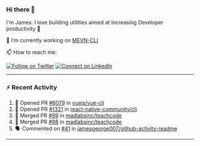 ### Hi there 👋

I'm James. I love building utilities aimed at increasing Developer productivity :raised_hands: 

🔭 I’m currently working on [MEVN-CLI](https://github.com/madlabsinc/mevn-cli)

📫 How to reach me:

[![Follow on Twitter](https://img.shields.io/badge/--twitter?label=Twitter&logo=Twitter&style=social)](https://twitter.com/james_madhacks) [![Connect on LinkedIn](https://img.shields.io/badge/--linkedin?label=LinkedIn&logo=LinkedIn&style=social)](https://www.linkedin.com/in/jamesgeorge007)

---

### :zap: Recent Activity

<!--START_SECTION:activity-->
1. 💪 Opened PR [#6079](https://github.com/vuejs/vue-cli/pull/6079) in [vuejs/vue-cli](https://github.com/vuejs/vue-cli)
2. 💪 Opened PR [#1321](https://github.com/react-native-community/cli/pull/1321) in [react-native-community/cli](https://github.com/react-native-community/cli)
3. 🎉 Merged PR [#99](https://github.com/madlabsinc/teachcode/pull/99) in [madlabsinc/teachcode](https://github.com/madlabsinc/teachcode)
4. 🎉 Merged PR [#98](https://github.com/madlabsinc/teachcode/pull/98) in [madlabsinc/teachcode](https://github.com/madlabsinc/teachcode)
5. 🗣 Commented on [#41](https://github.com/jamesgeorge007/github-activity-readme/issues/41) in [jamesgeorge007/github-activity-readme](https://github.com/jamesgeorge007/github-activity-readme)
<!--END_SECTION:activity-->

---

<!--
**jamesgeorge007/jamesgeorge007** is a ✨ _special_ ✨ repository because its `README.md` (this file) appears on your GitHub profile.

Here are some ideas to get you started:

- 🌱 I’m currently learning ...
- 👯 I’m looking to collaborate on ...
- 🤔 I’m looking for help with ...
- 💬 Ask me about ...
- 😄 Pronouns: ...
- ⚡ Fun fact: ...
-->
